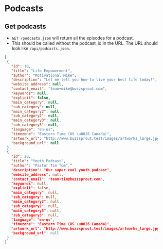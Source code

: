 
Podcasts
========

Get podcasts
------------

* `GET /podcasts.json` will return all the episodes for a podcast. 
* This should be called without the podcast_id in the URL. The URL should look like  `/api/podcasts.json`.

```json
[
 {
   "id": 10,
   "title": "Life Empowerment",
   "author": "Motivational Mike",
   "description": "Let me tell you how to live your best life today!",
   "website_address": null,
   "contact_email": "team+mike@buzzsprout.com",
   "keywords": null,
   "explicit": false,
   "main_category": null,
   "sub_category": null,
   "main_category2": null,
   "sub_category2": null,
   "main_category3": null,
   "sub_category3": null,
   "language": "en-us",
   "timezone": "Eastern Time (US \u0026 Canada)",
   "artwork_url": "http://www.buzzsprout.test/images/artworks_large.jpg",
   "background_url": null
 },
 {
   "id": 20,
   "title": "Youth Podcast",
   "author": "Pastor Tim Tom","
   "description": "Our super cool youth podcast",
   "website_address": null,
   "contact_email": "team+tim@buzzsprout.com",
   "keywords": null,
   "explicit": false,
   "main_category": null,
   "sub_category": null,
   "main_category2": null,
   "sub_category2": null,
   "main_category3": null,
   "sub_category3": null,
   "language": "en-us",
   "timezone": "Eastern Time (US \u0026 Canada)",
   "artwork_url": "http://www.buzzsprout.test/images/artworks_large.jpg",
   "background_url": null
 }
]
```
